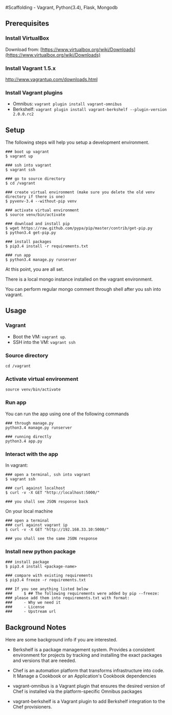 #Scaffolding - Vagrant, Python(3.4), Flask, Mongodb

## Prerequisites

### Install VirtualBox
Download from: [https://www.virtualbox.org/wiki/Downloads](https://www.virtualbox.org/wiki/Downloads)

### Install Vagrant 1.5.x
http://www.vagrantup.com/downloads.html

### Install Vagrant plugins
* Omnibus: `vagrant plugin install vagrant-omnibus`
* Berkshelf: `vagrant plugin install vagrant-berkshelf --plugin-version 2.0.0.rc2`


## Setup
The following steps will help you setup a development environment.

```
### boot up vagrant 
$ vagrant up

### ssh into vagrant
$ vagrant ssh

### go to source directory
$ cd /vagrant

### create virtual environment (make sure you delete the old venv directory if there is one)
$ pyvenv-3.4 --without-pip venv

### activate virtual environment
$ source venv/bin/activate

### download and install pip
$ wget https://raw.github.com/pypa/pip/master/contrib/get-pip.py
$ python3.4 get-pip.py

### install packages
$ pip3.4 install -r requirements.txt

### run app
$ python3.4 manage.py runserver
```

At this point, you are all set.

There is a local mongo instance installed on the vagrant environment.

You can perform regular mongo comment through shell after you ssh into vagrant.


## Usage
### Vagrant
* Boot the VM: `vagrant up`.
* SSH into the VM: `vagrant ssh`

### Source directory
`cd /vagrant`

### Activate virtual environment
`source venv/bin/activate`

### Run app 
You can run the app using one of the following commands
```
### through manage.py
python3.4 manage.py runserver

### running directly
python3.4 app.py
```

### Interact with the app
In vagrant:
```
### open a terminal, ssh into vagrant
$ vagrant ssh

### curl against localhost
$ curl -v -X GET "http://localhost:5000/"

### you shall see JSON response back
```
On your local machine
```
### open a terminal
### curl against vagrant ip
$ curl -v -X GET "http://192.168.33.10:5000/"

### you shall see the same JSON response
```

### Install new python package
```
### install package
$ pip3.4 install <package-name>

### compare with existing requirements
$ pip3.4 freeze -r requirements.txt

### If you see anything listed below 
###     $ ## The following requirements were added by pip --freeze:
### please add them into requirements.txt with format:
###     - Why we need it
###     - License
###     - Upstream url
```


## Background Notes
Here are some background info if you are interested.

- Berkshelf is a package management system. Provides a consistent environment for projects by tracking and installing the exact packages and versions that are needed.

- Chef is an automation platform that transforms infrastructure into code. It Manage a Cookbook or an Application's Cookbook dependencies

- vagrant-omnibus is a Vagrant plugin that ensures the desired version of Chef is installed via the platform-specific Omnibus packages

- vagrant-berkshelf is a Vagrant plugin to add Berkshelf integration to the Chef provisioners.
